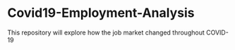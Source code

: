 # Covid19-Employment-Analysis
This repository will explore how the job market changed throughout COVID-19

